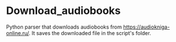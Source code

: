 # Download_audiobooks
Python parser that downloads audiobooks from https://audiokniga-online.ru/.
It saves the downloaded file in the script's folder.
